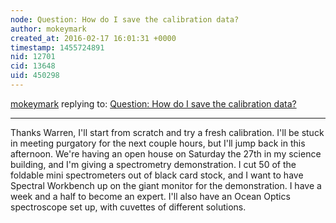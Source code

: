 ```yaml
---
node: Question: How do I save the calibration data?
author: mokeymark
created_at: 2016-02-17 16:01:31 +0000
timestamp: 1455724891
nid: 12701
cid: 13648
uid: 450298
---
```




[mokeymark](../profile/mokeymark) replying to: [Question: How do I save the calibration data?](../notes/mokeymark/02-17-2016/question-how-do-i-save-the-calibration-data)

----
Thanks Warren, I'll start from scratch and try a fresh calibration. I'll be stuck in meeting purgatory for the next couple hours, but I'll jump back in this afternoon. We're having an open house on Saturday the 27th in my science building, and I'm giving a spectrometry demonstration. I cut 50 of the foldable mini spectrometers out of black card stock, and I want to have Spectral Workbench up on the giant monitor for the demonstration. I have a week and a half to become an expert. I'll also have an Ocean Optics spectroscope set up, with cuvettes of different solutions. 